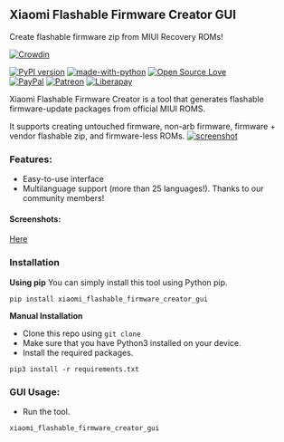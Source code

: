 ## Xiaomi Flashable Firmware Creator GUI

Create flashable firmware zip from MIUI Recovery ROMs!

[![Crowdin](https://badges.crowdin.net/mi-flashable-firmware-creator/localized.svg)](https://crowdin.com/project/mi-flashable-firmware-creator)

[![PyPI version](https://badge.fury.io/py/xiaomi-flashable-firmware-creator-gui.svg)](https://pypi.org/project/xiaomi-flashable-firmware-creator-gui/)
[![made-with-python](https://img.shields.io/badge/Made%20with-Python%203-3776AB?style=flat\&labelColor=3776AB\&logo=python\&logoColor=white\&link=https://www.python.org/)](https://www.python.org/)
[![Open Source Love](https://badges.frapsoft.com/os/v3/open-source.svg?v=103)](#) <br />
[![PayPal](https://img.shields.io/badge/PayPal-Donate-00457C?style=flat\&labelColor=00457C\&logo=PayPal\&logoColor=white\&link=https://www.paypal.me/yshalsager)](https://www.paypal.me/yshalsager)
[![Patreon](https://img.shields.io/badge/Patreon-Support-F96854?style=flat\&labelColor=F96854\&logo=Patreon\&logoColor=white\&link=https://www.paypal.me/yshalsager)](https://www.paypal.me/yshalsager)
[![Liberapay](https://img.shields.io/badge/Liberapay-Support-F6C915?style=flat\&labelColor=F6C915\&logo=Liberapay\&logoColor=white\&link=https://liberapay.com/yshalsager)](https://liberapay.com/yshalsager)

Xiaomi Flashable Firmware Creator is a tool that generates flashable firmware-update packages from official MIUI ROMS.

It supports creating untouched firmware, non-arb firmware, firmware + vendor flashable zip, and firmware-less ROMs.
[![screenshot](https://raw.githubusercontent.com/XiaomiFirmwareUpdater/xiaomi-flashable-firmware-creator-gui/master/screenshots/1.png)](https://xiaomifirmwareupdater.com/projects/xiaomi-flashable-firmware-creator/)

### Features:

*   Easy-to-use interface
*   Multilanguage support (more than 25 languages!). Thanks to our community members!

#### Screenshots:

[Here](https://github.com/XiaomiFirmwareUpdater/xiaomi-flashable-firmware-creator-gui/tree/master/screenshots)

### Installation

**Using pip**
You can simply install this tool using Python pip.

```shell script
pip install xiaomi_flashable_firmware_creator_gui
```

**Manual Installation**

*   Clone this repo using `git clone`
*   Make sure that you have Python3 installed on your device.
*   Install the required packages.

```shell script
pip3 install -r requirements.txt
```

### GUI Usage:

*   Run the tool.

```shell script
xiaomi_flashable_firmware_creator_gui
```
